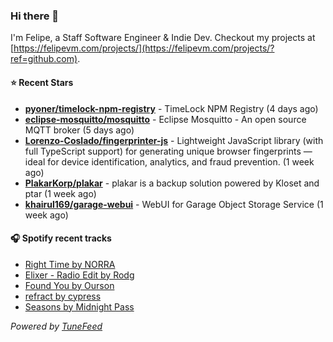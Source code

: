 ### Hi there 👋

I'm Felipe, a Staff Software Engineer & Indie Dev. Checkout my projects at [https://felipevm.com/projects/](https://felipevm.com/projects/?ref=github.com).

#### ⭐ Recent Stars
- **[pyoner/timelock-npm-registry](https://github.com/pyoner/timelock-npm-registry)** - TimeLock NPM Registry (4 days ago)
- **[eclipse-mosquitto/mosquitto](https://github.com/eclipse-mosquitto/mosquitto)** - Eclipse Mosquitto - An open source MQTT broker (5 days ago)
- **[Lorenzo-Coslado/fingerprinter-js](https://github.com/Lorenzo-Coslado/fingerprinter-js)** - Lightweight JavaScript library (with full TypeScript support) for generating unique browser fingerprints — ideal for device identification, analytics, and fraud prevention. (1 week ago)
- **[PlakarKorp/plakar](https://github.com/PlakarKorp/plakar)** - plakar is a backup solution powered by Kloset and ptar (1 week ago)
- **[khairul169/garage-webui](https://github.com/khairul169/garage-webui)** - WebUI for Garage Object Storage Service (1 week ago)

#### 🎧 Spotify recent tracks
- [Right Time by NORRA](https://open.spotify.com/track/4MiqMCkdCbEKHJkEW0DaLu)
- [Elixer - Radio Edit by Rodg](https://open.spotify.com/track/6ympUPp8IGiodJCbPN4BAc)
- [Found You by Ourson](https://open.spotify.com/track/10UOI54T2mHd5i9Du9Yxw2)
- [refract by cypress](https://open.spotify.com/track/2U4VITRVXaPYlyneGP2kiq)
- [Seasons by Midnight Pass](https://open.spotify.com/track/5eygcNJwt9KymobPkilh2a)

_Powered by [TuneFeed](https://tunefeed.app?ref=github.com)_
